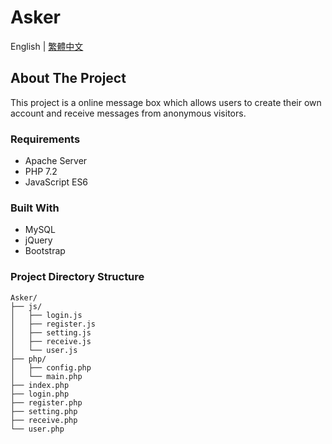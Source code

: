 # Asker
English | [繁體中文](docs/README_zh-tw.md)
## About The Project
This project is a online message box which allows users to create their own account and receive messages from anonymous visitors.
### Requirements
* Apache Server
* PHP 7.2
* JavaScript ES6
### Built With
* MySQL
* jQuery
* Bootstrap
### Project Directory Structure
```
Asker/
├── js/
│   ├── login.js
│   ├── register.js
│   ├── setting.js
│   ├── receive.js
│   └── user.js
├── php/
│   ├── config.php
│   └── main.php
├── index.php
├── login.php
├── register.php
├── setting.php
├── receive.php
└── user.php
```
